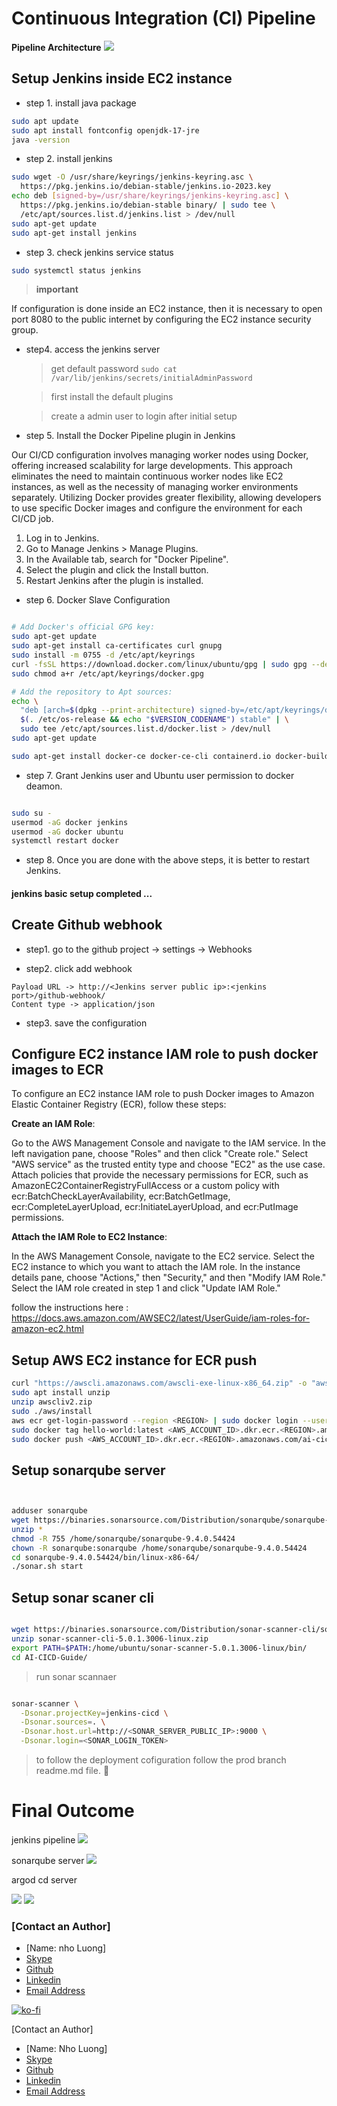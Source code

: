 # Continuous Integration (CI) Pipeline

**Pipeline Architecture**
![](tmp/architecture.png)

## Setup Jenkins inside EC2 instance

* step 1. install java package

```bash
sudo apt update
sudo apt install fontconfig openjdk-17-jre
java -version
```

* step 2. install jenkins

```bash
sudo wget -O /usr/share/keyrings/jenkins-keyring.asc \
  https://pkg.jenkins.io/debian-stable/jenkins.io-2023.key
echo deb [signed-by=/usr/share/keyrings/jenkins-keyring.asc] \
  https://pkg.jenkins.io/debian-stable binary/ | sudo tee \
  /etc/apt/sources.list.d/jenkins.list > /dev/null
sudo apt-get update
sudo apt-get install jenkins
```

* step 3. check jenkins service status

```bash
sudo systemctl status jenkins
```

> **important**

If configuration is done inside an EC2 instance, then it is necessary to open port 8080 to the public internet by configuring the EC2 instance security group.

* step4. access the jenkins server

  > get default password
  ```sudo cat /var/lib/jenkins/secrets/initialAdminPassword```

  > first install the default plugins

  > create a admin user to login after initial setup



* step 5. Install the Docker Pipeline plugin in Jenkins

Our CI/CD configuration involves managing worker nodes using Docker, offering increased scalability for large developments. This approach eliminates the need to maintain continuous worker nodes like EC2 instances, as well as the necessity of managing worker environments separately. Utilizing Docker provides greater flexibility, allowing developers to use specific Docker images and configure the environment for each CI/CD job.


1. Log in to Jenkins.
2. Go to Manage Jenkins > Manage Plugins.
3. In the Available tab, search for "Docker Pipeline".
4. Select the plugin and click the Install button.
5. Restart Jenkins after the plugin is installed.

* step 6. Docker Slave Configuration

```bash

# Add Docker's official GPG key:
sudo apt-get update
sudo apt-get install ca-certificates curl gnupg
sudo install -m 0755 -d /etc/apt/keyrings
curl -fsSL https://download.docker.com/linux/ubuntu/gpg | sudo gpg --dearmor -o /etc/apt/keyrings/docker.gpg
sudo chmod a+r /etc/apt/keyrings/docker.gpg

# Add the repository to Apt sources:
echo \
  "deb [arch=$(dpkg --print-architecture) signed-by=/etc/apt/keyrings/docker.gpg] https://download.docker.com/linux/ubuntu \
  $(. /etc/os-release && echo "$VERSION_CODENAME") stable" | \
  sudo tee /etc/apt/sources.list.d/docker.list > /dev/null
sudo apt-get update

sudo apt-get install docker-ce docker-ce-cli containerd.io docker-buildx-plugin docker-compose-plugin
```

* step 7. Grant Jenkins user and Ubuntu user permission to docker deamon.

```bash

sudo su - 
usermod -aG docker jenkins
usermod -aG docker ubuntu
systemctl restart docker
```

* step 8. Once you are done with the above steps, it is better to restart Jenkins.

#### jenkins basic setup completed ...


## Create Github webhook


* step1. go to the github project -> settings -> Webhooks

* step2. click add webhook

```
Payload URL -> http://<Jenkins server public ip>:<jenkins port>/github-webhook/
Content type -> application/json
```
* step3. save the configuration

## Configure EC2 instance IAM role to push docker images to ECR


To configure an EC2 instance IAM role to push Docker images to Amazon Elastic Container Registry (ECR), follow these steps:

**Create an IAM Role**:

Go to the AWS Management Console and navigate to the IAM service.
In the left navigation pane, choose "Roles" and then click "Create role."
Select "AWS service" as the trusted entity type and choose "EC2" as the use case.
Attach policies that provide the necessary permissions for ECR, such as AmazonEC2ContainerRegistryFullAccess or a custom policy with ecr:BatchCheckLayerAvailability, ecr:BatchGetImage, ecr:CompleteLayerUpload, ecr:InitiateLayerUpload, and ecr:PutImage permissions.

**Attach the IAM Role to EC2 Instance**:

In the AWS Management Console, navigate to the EC2 service.
Select the EC2 instance to which you want to attach the IAM role.
In the instance details pane, choose "Actions," then "Security," and then "Modify IAM Role."
Select the IAM role created in step 1 and click "Update IAM Role."


follow the instructions here : https://docs.aws.amazon.com/AWSEC2/latest/UserGuide/iam-roles-for-amazon-ec2.html


## Setup AWS EC2 instance for ECR push

```bash
curl "https://awscli.amazonaws.com/awscli-exe-linux-x86_64.zip" -o "awscliv2.zip"
sudo apt install unzip
unzip awscliv2.zip
sudo ./aws/install
aws ecr get-login-password --region <REGION> | sudo docker login --username AWS --password-stdin <AWS_ACCOUNT_ID>.dkr.ecr.us-east-1.amazonaws.com
sudo docker tag hello-world:latest <AWS_ACCOUNT_ID>.dkr.ecr.<REGION>.amazonaws.com/ai-cicd
sudo docker push <AWS_ACCOUNT_ID>.dkr.ecr.<REGION>.amazonaws.com/ai-cicd
```

## Setup sonarqube server

```bash


adduser sonarqube
wget https://binaries.sonarsource.com/Distribution/sonarqube/sonarqube-9.4.0.54424.zip
unzip *
chmod -R 755 /home/sonarqube/sonarqube-9.4.0.54424
chown -R sonarqube:sonarqube /home/sonarqube/sonarqube-9.4.0.54424
cd sonarqube-9.4.0.54424/bin/linux-x86-64/
./sonar.sh start
```

## Setup sonar scaner cli

```bash

wget https://binaries.sonarsource.com/Distribution/sonar-scanner-cli/sonar-scanner-cli-5.0.1.3006-linux.zip
unzip sonar-scanner-cli-5.0.1.3006-linux.zip
export PATH=$PATH:/home/ubuntu/sonar-scanner-5.0.1.3006-linux/bin/
cd AI-CICD-Guide/
```

> run sonar scannaer

```bash

sonar-scanner \
  -Dsonar.projectKey=jenkins-cicd \
  -Dsonar.sources=. \
  -Dsonar.host.url=http://<SONAR_SERVER_PUBLIC_IP>:9000 \
  -Dsonar.login=<SONAR_LOGIN_TOKEN>
```

> to follow the deployment cofiguration follow the prod branch readme.md file. 💜

# Final Outcome

jenkins pipeline
![](tmp/jenkins.png)

sonarqube server
![](tmp/sonar.png)

argod cd server

![](tmp/argocd-application.png)
![](tmp/argocd.png)

### [Contact an Author]
* [Name: nho Luong]
* [Skype](luongutnho_skype)
* [Github](https://github.com/nholuongut/)
* [Linkedin](https://www.linkedin.com/in/nholuong/)
* [Email Address](luongutnho@hotmail.com) 

[![ko-fi](https://ko-fi.com/img/githubbutton_sm.svg)](https://ko-fi.com/nholuong)

[Contact an Author]
* [Name: Nho Luong]
* [Skype](luongutnho_skype)
* [Github](https://github.com/nholuongut/)
* [Linkedin](https://www.linkedin.com/in/nholuong/)
* [Email Address](luongutnho@hotmail.com)
